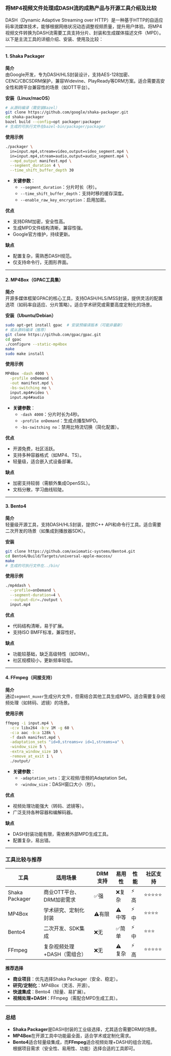 ### 将MP4视频文件处理成DASH流的成熟产品与开源工具介绍及比较

DASH（Dynamic Adaptive Streaming over HTTP）是一种基于HTTP的自适应码率流媒体技术，能够根据网络状况动态调整视频质量，提升用户体验。将MP4视频文件转换为DASH流需要工具支持分片、封装和生成媒体描述文件（MPD）。以下是主流工具的详细介绍、安装、使用及比较：

---

#### **1. Shaka Packager**
**简介**  
由Google开发，专为DASH/HLS封装设计，支持AES-128加密、CENC/CBCSDRM保护，兼容Widevine、PlayReady等DRM方案。适合需要高安全性和跨平台兼容性的场景（如OTT平台）。

**安装（Linux/macOS）**  
```bash
# 从源码编译（需安装Bazel）
git clone https://github.com/google/shaka-packager.git
cd shaka-packager
bazel build --config=opt packager:packager
# 生成的可执行文件在bazel-bin/packager/packager
```

**使用示例**  
```bash
./packager \
  in=input.mp4,stream=video,output=video_segment.mp4 \
  in=input.mp4,stream=audio,output=audio_segment.mp4 \
  --mpd_output manifest.mpd \
  --segment_duration 4 \
  --time_shift_buffer_depth 30
```
- **关键参数**：  
  - `--segment_duration`：分片时长（秒）。  
  - `--time_shift_buffer_depth`：支持时移的缓存深度。  
  - `--enable_raw_key_encryption`：启用加密。

**优点**  
- 支持DRM加密，安全性高。  
- 生成MPD文件结构清晰，兼容性强。  
- Google官方维护，持续更新。

**缺点**  
- 配置复杂，需熟悉DASH规范。  
- 仅支持命令行，无图形界面。

---

#### **2. MP4Box（GPAC工具集）**
**简介**  
开源多媒体框架GPAC的核心工具，支持DASH/HLS/MSS封装，提供灵活的配置选项（如码率自适应、分片策略）。适合学术研究或需要高度定制化的场景。

**安装（Ubuntu/Debian）**  
```bash
sudo apt-get install gpac  # 安装预编译版本（可能非最新）
# 或从源码编译（推荐）
git clone https://github.com/gpac/gpac.git
cd gpac
./configure --static-mp4box
make
sudo make install
```

**使用示例**  
```bash
MP4Box -dash 4000 \
  -profile onDemand \
  -out manifest.mpd \
  -bs-switching no \
  input.mp4#video \
  input.mp4#audio
```
- **关键参数**：  
  - `-dash 4000`：分片时长为4秒。  
  - `-profile onDemand`：生成点播型MPD。  
  - `-bs-switching no`：禁用比特流切换（简化配置）。

**优点**  
- 开源免费，社区活跃。  
- 支持多种容器格式（如MP4、TS）。  
- 轻量级，适合嵌入式设备部署。

**缺点**  
- 加密支持较弱（需额外集成OpenSSL）。  
- 文档分散，学习曲线较陡。

---

#### **3. Bento4**
**简介**  
轻量级开源工具，支持DASH/HLS封装，提供C++ API和命令行工具。适合需要二次开发的场景（如集成到播放器SDK）。

**安装**  
```bash
git clone https://github.com/axiomatic-systems/Bento4.git
cd Bento4/Build/Targets/universal-apple-macosx/
make
# 生成的可执行文件在../bin/
```

**使用示例**  
```bash
./mp4dash \
  --profile=onDemand \
  --segment-duration=4 \
  --output-dir=./output \
  input.mp4
```

**优点**  
- 代码结构清晰，易于扩展。  
- 支持ISO BMFF标准，兼容性好。

**缺点**  
- 功能较基础，缺乏高级特性（如DRM）。  
- 社区规模较小，更新频率较低。

---

#### **4. FFmpeg（间接支持）**
**简介**  
通过`segment_muxer`生成分片文件，但需结合其他工具生成MPD。适合需要复杂视频处理（如转码、滤镜）的场景。

**使用示例**  
```bash
ffmpeg -i input.mp4 \
  -c:v libx264 -b:v 1M -g 60 \
  -c:a aac -b:a 128k \
  -f dash manifest.mpd \
  -adaptation_sets "id=0,streams=v id=1,streams=a" \
  -window_size 5 \
  -extra_window_size 10 \
  -remove_at_exit 1 \
  ./output/
```
- **关键参数**：  
  - `-adaptation_sets`：定义视频/音频的Adaptation Set。  
  - `-window_size`：DASH窗口大小（秒）。

**优点**  
- 视频处理功能强大（转码、滤镜等）。  
- 广泛支持各种容器和编解码器。

**缺点**  
- DASH封装功能有限，需依赖外部MPD生成工具。  
- 配置复杂，易出错。

---

### **工具比较与推荐**
| **工具**       | **适用场景**                     | **DRM支持** | **易用性** | **性能** | **社区支持** |
|----------------|----------------------------------|-------------|------------|----------|--------------|
| Shaka Packager  | 商业OTT平台、DRM加密需求         | ✅强        | ❌复杂     | ⚡高     | ⭐⭐⭐⭐⭐      |
| MP4Box         | 学术研究、定制化封装             | ⚠️有限      | ⚠️中等     | ⚡中     | ⭐⭐⭐⭐       |
| Bento4         | 二次开发、SDK集成                | ❌无        | ✅简单     | ⚡中     | ⭐⭐⭐         |
| FFmpeg         | 复杂视频处理+DASH（需组合）     | ❌无        | ⚠️复杂     | ⚡高     | ⭐⭐⭐⭐⭐      |

**推荐选择**  
- **商业项目**：优先选择Shaka Packager（安全、稳定）。  
- **研究/定制化**：MP4Box（灵活、开源）。  
- **快速集成**：Bento4（轻量、易扩展）。  
- **视频处理+DASH**：FFmpeg（需配合MPD生成工具）。

---

### **总结**
- **Shaka Packager**是DASH封装的工业级选择，尤其适合需要DRM的场景。  
- **MP4Box**在开源工具中功能最全面，适合学术或定制化需求。  
- **Bento4**适合轻量级集成，而**FFmpeg**适合视频处理+DASH的组合流程。  
根据项目需求（安全性、易用性、功能）选择合适的工具即可。
